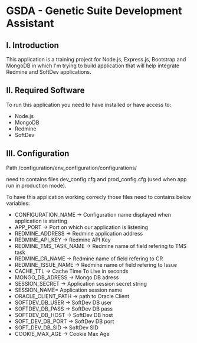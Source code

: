 # GSDA - Genetic Suite Development Assistant

## I. Introduction
This application is a training project for Node.js, Express.js, Bootstrap and MongoDB
in which I'm trying to build application that will help integrate Redmine and SoftDev applications.

## II. Required Software
To run this application you need to have installed or have access to:    

* Node.js
* MongoDB
* Redmine
* SoftDev

## III. Configuration

Path /configuration/env_configuration/configurations/   

need to contains files dev_config.cfg and prod_config.cfg (used when app run in production mode).   

To have this application working correcly those files need to contains below variables:   

* CONFIGURATION_NAME -> Configuration name displayed when application is starting
* APP_PORT -> Port on which our application is listening
* REDMINE_ADDRESS -> Redmine application address
* REDMINE_API_KEY -> Redmine API Key
* REDMINE_TMS_TASK_NAME -> Redmine name of field refering to TMS task
* REDMINE_CR_NAME -> Redmine name of field refering to CR
* REDMINE_ISSUE_NAME -> Redmine name of field refering to Issue
* CACHE_TTL -> Cache Time To Live in seconds
* MONGO_DB_ADRESS -> Mongo DB adress
* SESSION_SECRET -> Application session secret string
* SESSION_NAME= Application session name
* ORACLE_CLIENT_PATH -> path to Oracle Client
* SOFTDEV_DB_USER -> SoftDev DB user
* SOFTDEV_DB_PASS -> SoftDev DB pass
* SOFTDEV_DB_HOST -> SoftDev DB host
* SOFT_DEV_DB_PORT -> SoftDev DB port
* SOFT_DEV_DB_SID -> SoftDev SID
* COOKIE_MAX_AGE -> Cookie Max Age